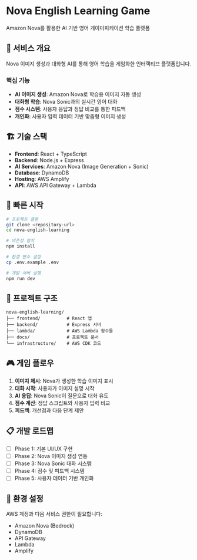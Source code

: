 # Nova English Learning Game

Amazon Nova를 활용한 AI 기반 영어 게이미피케이션 학습 플랫폼

## 🎯 서비스 개요

Nova 이미지 생성과 대화형 AI를 통해 영어 학습을 게임화한 인터랙티브 플랫폼입니다.

### 핵심 기능
- **AI 이미지 생성**: Amazon Nova로 학습용 이미지 자동 생성
- **대화형 학습**: Nova Sonic과의 실시간 영어 대화
- **점수 시스템**: 사용자 응답과 정답 비교를 통한 피드백
- **개인화**: 사용자 입력 데이터 기반 맞춤형 이미지 생성

## 🏗️ 기술 스택

- **Frontend**: React + TypeScript
- **Backend**: Node.js + Express
- **AI Services**: Amazon Nova (Image Generation + Sonic)
- **Database**: DynamoDB
- **Hosting**: AWS Amplify
- **API**: AWS API Gateway + Lambda

## 🚀 빠른 시작

```bash
# 프로젝트 클론
git clone <repository-url>
cd nova-english-learning

# 의존성 설치
npm install

# 환경 변수 설정
cp .env.example .env

# 개발 서버 실행
npm run dev
```

## 📁 프로젝트 구조

```
nova-english-learning/
├── frontend/          # React 앱
├── backend/           # Express 서버
├── lambda/            # AWS Lambda 함수들
├── docs/              # 프로젝트 문서
└── infrastructure/    # AWS CDK 코드
```

## 🎮 게임 플로우

1. **이미지 제시**: Nova가 생성한 학습 이미지 표시
2. **대화 시작**: 사용자가 이미지 설명 시작
3. **AI 응답**: Nova Sonic이 질문으로 대화 유도
4. **점수 계산**: 정답 스크립트와 사용자 입력 비교
5. **피드백**: 개선점과 다음 단계 제안

## 📋 개발 로드맵

- [ ] Phase 1: 기본 UI/UX 구현
- [ ] Phase 2: Nova 이미지 생성 연동
- [ ] Phase 3: Nova Sonic 대화 시스템
- [ ] Phase 4: 점수 및 피드백 시스템
- [ ] Phase 5: 사용자 데이터 기반 개인화

## 🔧 환경 설정

AWS 계정과 다음 서비스 권한이 필요합니다:
- Amazon Nova (Bedrock)
- DynamoDB
- API Gateway
- Lambda
- Amplify